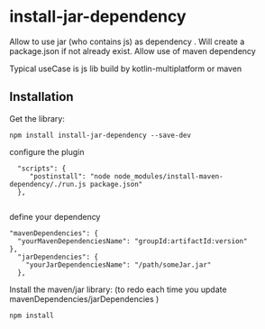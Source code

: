 # install-jar-dependency
Allow to use jar (who contains js) as dependency .
Will create a package.json if not already exist.
Allow use of maven dependency

Typical useCase is js lib build by kotlin-multiplatform or maven

## Installation

Get the library:

```
npm install install-jar-dependency --save-dev
```

configure the plugin

```
  "scripts": {
     "postinstall": "node node_modules/install-maven-dependency/./run.js package.json"
  },
  
```
  define your dependency
  ```
  "mavenDependencies": {
    "yourMavenDependenciesName": "groupId:artifactId:version"
  },
    "jarDependencies": {
      "yourJarDependenciesName": "/path/someJar.jar"
    },
```
  
  Install the maven/jar library: (to redo each time you update mavenDependencies/jarDependencies )
   
  ```
  npm install
  ```
  
  
